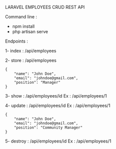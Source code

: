 LARAVEL EMPLOYEES CRUD REST API

Command line :

- npm install
- php artisan serve

Endpoints :

1- index : /api/employees

2- store : /api/employees

    {
        "name": "John Doe",
        "email": "johndoe@gmail.com",
        "position": "Manager"
    }

3- show : /api/employees/id
    Ex : /api/employees/1

4- update : /api/employees/id
    Ex : /api/employees/1

    {
        "name": "John Doe",
        "email": "johndoe@gmail.com",
        "position": "Community Manager"
    }

5- destroy : /api/employees/id
    Ex : /api/employees/1